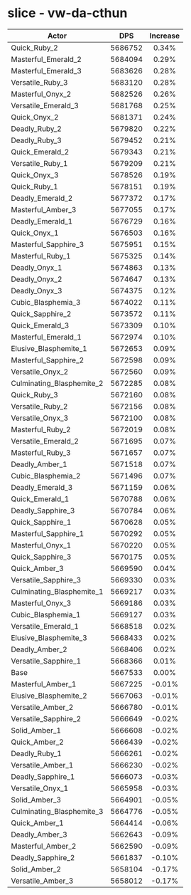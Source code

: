 # slice - vw-da-cthun
| Actor | DPS | Increase |
|---|:---:|:---:|
|Quick_Ruby_2|5686752|0.34%|
|Masterful_Emerald_2|5684094|0.29%|
|Masterful_Emerald_3|5683626|0.28%|
|Versatile_Ruby_3|5683120|0.28%|
|Masterful_Onyx_2|5682526|0.26%|
|Versatile_Emerald_3|5681768|0.25%|
|Quick_Onyx_2|5681371|0.24%|
|Deadly_Ruby_2|5679820|0.22%|
|Deadly_Ruby_3|5679452|0.21%|
|Quick_Emerald_2|5679343|0.21%|
|Versatile_Ruby_1|5679209|0.21%|
|Quick_Onyx_3|5678526|0.19%|
|Quick_Ruby_1|5678151|0.19%|
|Deadly_Emerald_2|5677372|0.17%|
|Masterful_Amber_3|5677055|0.17%|
|Deadly_Emerald_1|5676729|0.16%|
|Quick_Onyx_1|5676503|0.16%|
|Masterful_Sapphire_3|5675951|0.15%|
|Masterful_Ruby_1|5675325|0.14%|
|Deadly_Onyx_1|5674863|0.13%|
|Deadly_Onyx_2|5674647|0.13%|
|Deadly_Onyx_3|5674375|0.12%|
|Cubic_Blasphemia_3|5674022|0.11%|
|Quick_Sapphire_2|5673572|0.11%|
|Quick_Emerald_3|5673309|0.10%|
|Masterful_Emerald_1|5672974|0.10%|
|Elusive_Blasphemite_1|5672653|0.09%|
|Masterful_Sapphire_2|5672598|0.09%|
|Versatile_Onyx_2|5672560|0.09%|
|Culminating_Blasphemite_2|5672285|0.08%|
|Quick_Ruby_3|5672160|0.08%|
|Versatile_Ruby_2|5672156|0.08%|
|Versatile_Onyx_3|5672100|0.08%|
|Masterful_Ruby_2|5672019|0.08%|
|Versatile_Emerald_2|5671695|0.07%|
|Masterful_Ruby_3|5671657|0.07%|
|Deadly_Amber_1|5671518|0.07%|
|Cubic_Blasphemia_2|5671496|0.07%|
|Deadly_Emerald_3|5671159|0.06%|
|Quick_Emerald_1|5670788|0.06%|
|Deadly_Sapphire_3|5670784|0.06%|
|Quick_Sapphire_1|5670628|0.05%|
|Masterful_Sapphire_1|5670292|0.05%|
|Masterful_Onyx_1|5670220|0.05%|
|Quick_Sapphire_3|5670175|0.05%|
|Quick_Amber_3|5669590|0.04%|
|Versatile_Sapphire_3|5669330|0.03%|
|Culminating_Blasphemite_1|5669217|0.03%|
|Masterful_Onyx_3|5669186|0.03%|
|Cubic_Blasphemia_1|5669127|0.03%|
|Versatile_Emerald_1|5668518|0.02%|
|Elusive_Blasphemite_3|5668433|0.02%|
|Deadly_Amber_2|5668406|0.02%|
|Versatile_Sapphire_1|5668366|0.01%|
|Base|5667533|0.00%|
|Masterful_Amber_1|5667225|-0.01%|
|Elusive_Blasphemite_2|5667063|-0.01%|
|Versatile_Amber_2|5666780|-0.01%|
|Versatile_Sapphire_2|5666649|-0.02%|
|Solid_Amber_1|5666608|-0.02%|
|Quick_Amber_2|5666439|-0.02%|
|Deadly_Ruby_1|5666261|-0.02%|
|Versatile_Amber_1|5666230|-0.02%|
|Deadly_Sapphire_1|5666073|-0.03%|
|Versatile_Onyx_1|5665958|-0.03%|
|Solid_Amber_3|5664901|-0.05%|
|Culminating_Blasphemite_3|5664776|-0.05%|
|Quick_Amber_1|5664414|-0.06%|
|Deadly_Amber_3|5662643|-0.09%|
|Masterful_Amber_2|5662590|-0.09%|
|Deadly_Sapphire_2|5661837|-0.10%|
|Solid_Amber_2|5658104|-0.17%|
|Versatile_Amber_3|5658012|-0.17%|
